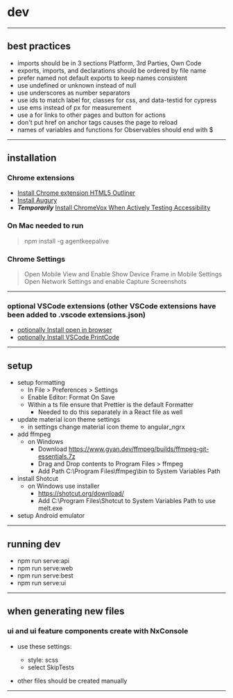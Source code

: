 # dev

---

## best practices

- imports should be in 3 sections Platform, 3rd Parties, Own Code
- exports, imports, and declarations should be ordered by file name
- prefer named not default exports to keep names consistent
- use undefined or unknown instead of null
- use underscores as number separators
- use ids to match label for, classes for css, and data-testid for cypress
- use ems instead of px for measurement
- use a for links to other pages and button for actions
- don't put href on anchor tags causes the page to reload
- names of variables and functions for Observables should end with $

---

## installation

### Chrome extensions

- [Install Chrome extension HTML5 Outliner](https://chrome.google.com/webstore/detail/html5-outliner/afoibpobokebhgfnknfndkgemglggomo?hl=en)
- [Install Augury](https://chrome.google.com/webstore/detail/augury/elgalmkoelokbchhkhacckoklkejnhcd?hl=en)
- **_Temporarily_** [Install ChromeVox When Actively Testing Accessibility](https://chrome.google.com/webstore/detail/screen-reader/kgejglhpjiefppelpmljglcjbhoiplfn?hl=en)

### On Mac needed to run

> npm install -g agentkeepalive

### Chrome Settings

> Open Mobile View and Enable Show Device Frame in Mobile Settings
> Open Network Settings and enable Capture Screenshots

---

### optional VSCode extensions (other VSCode extensions have been added to .vscode extensions.json)

- [optionally Install open in browser](https://marketplace.visualstudio.com/items?itemName=techer.open-in-browser&ssr=false#review-details)
- [optionally Install VSCode PrintCode](https://marketplace.visualstudio.com/items?itemName=nobuhito.printcoder)

---

## setup

- setup formatting
  - In File > Preferences > Settings
  - Enable Editor: Format On Save
  - Within a ts file ensure that Prettier is the default Formatter
    - Needed to do this separately in a React file as well
- update material icon theme settings
  - in settings change material icon theme to angular_ngrx
- add ffmpeg
  - on Windows
    - Download <https://www.gyan.dev/ffmpeg/builds/ffmpeg-git-essentials.7z>
    - Drag and Drop contents to Program Files > ffmpeg
    - Add Path C:\Program Files\ffmpeg\bin to System Variables Path
- install Shotcut
  - on Windows use installer
    - <https://shotcut.org/download/>
    - Add C:\Program Files\Shotcut to System Variables Path to use melt.exe
- setup Android emulator

---

## running dev

- npm run serve:api
- npm run serve:web
- npm run serve:best
- npm run serve:ui

---

## when generating new files

### ui and ui feature components create with NxConsole

- use these settings:

  - style: scss
  - select SkipTests

- other files should be created manually

---
